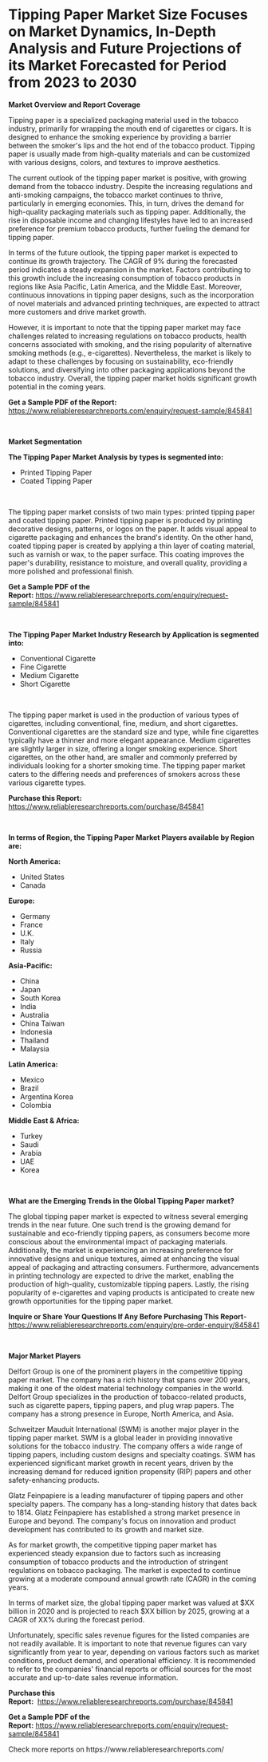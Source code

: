 <p><h1>Tipping Paper Market Size Focuses on Market Dynamics, In-Depth Analysis and Future Projections of its Market Forecasted for Period from 2023 to 2030</h1></p><p><strong>Market Overview and Report Coverage</strong></p>
<p><p>Tipping paper is a specialized packaging material used in the tobacco industry, primarily for wrapping the mouth end of cigarettes or cigars. It is designed to enhance the smoking experience by providing a barrier between the smoker's lips and the hot end of the tobacco product. Tipping paper is usually made from high-quality materials and can be customized with various designs, colors, and textures to improve aesthetics.</p><p>The current outlook of the tipping paper market is positive, with growing demand from the tobacco industry. Despite the increasing regulations and anti-smoking campaigns, the tobacco market continues to thrive, particularly in emerging economies. This, in turn, drives the demand for high-quality packaging materials such as tipping paper. Additionally, the rise in disposable income and changing lifestyles have led to an increased preference for premium tobacco products, further fueling the demand for tipping paper.</p><p>In terms of the future outlook, the tipping paper market is expected to continue its growth trajectory. The CAGR of 9% during the forecasted period indicates a steady expansion in the market. Factors contributing to this growth include the increasing consumption of tobacco products in regions like Asia Pacific, Latin America, and the Middle East. Moreover, continuous innovations in tipping paper designs, such as the incorporation of novel materials and advanced printing techniques, are expected to attract more customers and drive market growth.</p><p>However, it is important to note that the tipping paper market may face challenges related to increasing regulations on tobacco products, health concerns associated with smoking, and the rising popularity of alternative smoking methods (e.g., e-cigarettes). Nevertheless, the market is likely to adapt to these challenges by focusing on sustainability, eco-friendly solutions, and diversifying into other packaging applications beyond the tobacco industry. Overall, the tipping paper market holds significant growth potential in the coming years.</p></p>
<p><strong>Get a Sample PDF of the Report:</strong> <a href="https://www.reliableresearchreports.com/enquiry/request-sample/845841">https://www.reliableresearchreports.com/enquiry/request-sample/845841</a></p>
<p>&nbsp;</p>
<p><strong>Market Segmentation</strong></p>
<p><strong>The Tipping Paper Market Analysis by types is segmented into:</strong></p>
<p><ul><li>Printed Tipping Paper</li><li>Coated Tipping Paper</li></ul></p>
<p>&nbsp;</p>
<p><p>The tipping paper market consists of two main types: printed tipping paper and coated tipping paper. Printed tipping paper is produced by printing decorative designs, patterns, or logos on the paper. It adds visual appeal to cigarette packaging and enhances the brand's identity. On the other hand, coated tipping paper is created by applying a thin layer of coating material, such as varnish or wax, to the paper surface. This coating improves the paper's durability, resistance to moisture, and overall quality, providing a more polished and professional finish.</p></p>
<p><strong>Get a Sample PDF of the Report:</strong>&nbsp;<a href="https://www.reliableresearchreports.com/enquiry/request-sample/845841">https://www.reliableresearchreports.com/enquiry/request-sample/845841</a></p>
<p>&nbsp;</p>
<p><strong>The Tipping Paper Market Industry Research by Application is segmented into:</strong></p>
<p><ul><li>Conventional Cigarette</li><li>Fine Cigarette</li><li>Medium Cigarette</li><li>Short Cigarette</li></ul></p>
<p>&nbsp;</p>
<p><p>The tipping paper market is used in the production of various types of cigarettes, including conventional, fine, medium, and short cigarettes. Conventional cigarettes are the standard size and type, while fine cigarettes typically have a thinner and more elegant appearance. Medium cigarettes are slightly larger in size, offering a longer smoking experience. Short cigarettes, on the other hand, are smaller and commonly preferred by individuals looking for a shorter smoking time. The tipping paper market caters to the differing needs and preferences of smokers across these various cigarette types.</p></p>
<p><strong>Purchase this Report:</strong>&nbsp; <a href="https://www.reliableresearchreports.com/purchase/845841">https://www.reliableresearchreports.com/purchase/845841</a></p>
<p>&nbsp;</p>
<p><strong>In terms of Region, the Tipping Paper Market Players available by Region are:</strong></p>
<p>
    <p> <strong> North America: </strong>
        <ul>
            <li>United States</li>
            <li>Canada</li>
        </ul>
        </p> 
    <p> <strong> Europe: </strong>
        <ul>
            <li>Germany</li>
            <li>France</li>
            <li>U.K.</li>
            <li>Italy</li>
            <li>Russia</li>
        </ul>
        </p> 
    <p> <strong> Asia-Pacific: </strong>
        <ul>
            <li>China</li>
            <li>Japan</li>
            <li>South Korea</li>
            <li>India</li>
            <li>Australia</li>
            <li>China Taiwan</li>
            <li>Indonesia</li>
            <li>Thailand</li>
            <li>Malaysia</li>
        </ul>
        </p> 
    <p> <strong> Latin America: </strong>
        <ul>
            <li>Mexico</li>
            <li>Brazil</li>
            <li>Argentina Korea</li>
            <li>Colombia</li>
        </ul>
        </p> 
    <p> <strong> Middle East & Africa: </strong>
        <ul>
            <li>Turkey</li>
            <li>Saudi</li>
            <li>Arabia</li>
            <li>UAE</li>
            <li>Korea</li>
        </ul>
    </p>
    </p>
<p>&nbsp;</p>
<p><strong>What are the Emerging Trends in the Global Tipping Paper market?</strong></p>
<p><p>The global tipping paper market is expected to witness several emerging trends in the near future. One such trend is the growing demand for sustainable and eco-friendly tipping papers, as consumers become more conscious about the environmental impact of packaging materials. Additionally, the market is experiencing an increasing preference for innovative designs and unique textures, aimed at enhancing the visual appeal of packaging and attracting consumers. Furthermore, advancements in printing technology are expected to drive the market, enabling the production of high-quality, customizable tipping papers. Lastly, the rising popularity of e-cigarettes and vaping products is anticipated to create new growth opportunities for the tipping paper market.</p></p>
<p><strong>Inquire or Share Your Questions If Any Before Purchasing This Report</strong>- <a href="https://www.reliableresearchreports.com/enquiry/pre-order-enquiry/845841">https://www.reliableresearchreports.com/enquiry/pre-order-enquiry/845841</a></p>
<p>&nbsp;</p>
<p><strong>Major Market Players</strong></p>
<p><p>Delfort Group is one of the prominent players in the competitive tipping paper market. The company has a rich history that spans over 200 years, making it one of the oldest material technology companies in the world. Delfort Group specializes in the production of tobacco-related products, such as cigarette papers, tipping papers, and plug wrap papers. The company has a strong presence in Europe, North America, and Asia.</p><p>Schweitzer Mauduit International (SWM) is another major player in the tipping paper market. SWM is a global leader in providing innovative solutions for the tobacco industry. The company offers a wide range of tipping papers, including custom designs and specialty coatings. SWM has experienced significant market growth in recent years, driven by the increasing demand for reduced ignition propensity (RIP) papers and other safety-enhancing products.</p><p>Glatz Feinpapiere is a leading manufacturer of tipping papers and other specialty papers. The company has a long-standing history that dates back to 1814. Glatz Feinpapiere has established a strong market presence in Europe and beyond. The company's focus on innovation and product development has contributed to its growth and market size.</p><p>As for market growth, the competitive tipping paper market has experienced steady expansion due to factors such as increasing consumption of tobacco products and the introduction of stringent regulations on tobacco packaging. The market is expected to continue growing at a moderate compound annual growth rate (CAGR) in the coming years.</p><p>In terms of market size, the global tipping paper market was valued at $XX billion in 2020 and is projected to reach $XX billion by 2025, growing at a CAGR of XX% during the forecast period.</p><p>Unfortunately, specific sales revenue figures for the listed companies are not readily available. It is important to note that revenue figures can vary significantly from year to year, depending on various factors such as market conditions, product demand, and operational efficiency. It is recommended to refer to the companies' financial reports or official sources for the most accurate and up-to-date sales revenue information.</p></p>
<p><strong>Purchase this Report:</strong>&nbsp;&nbsp;<a href="https://www.reliableresearchreports.com/purchase/845841">https://www.reliableresearchreports.com/purchase/845841</a></p>
<p></p>
<p><strong>Get a Sample PDF of the Report:</strong>&nbsp;<a href="https://www.reliableresearchreports.com/enquiry/request-sample/845841">https://www.reliableresearchreports.com/enquiry/request-sample/845841</a></p>
<p>Check more reports on https://www.reliableresearchreports.com/</p>